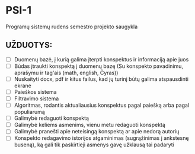 # PSI-1

Programų sistemų rudens semestro projekto saugykla

## UŽDUOTYS:
 - [ ] Duomenų bazė, į kurią galima įterpti konspektus ir informaciją apie juos
 - [ ] Būdas įtraukti konspektą į duomenų bazę (Su konspekto pavadinimu, aprašymu ir tag'ais (math, english, Čyras))
 - [ ] Nuskaityti docx, pdf ir kitus failus, kad jų turinį būtų galima atspausdinti ekrane
 - [ ] Paieškos sistema
 - [ ] Filtravimo sistema
 - [ ] Algoritmas, rodantis aktualiausius konspektus pagal paiešką arba pagal populiarumą
 - [ ] Galimybė redaguoti konspektą
 - [ ] Galimybė keliems asmenims, vienu metu redaguoti konspektą
 - [ ] Galimybė pranešti apie neteisingą konspektą ar apie nedorą autorių
 - [ ] Konspekto redagavimo istorijos atgaminimas (sugrąžinimas į ankstesnę buseną), ką gali tik paskirtieji asmenys gavę užklausą tai padaryti